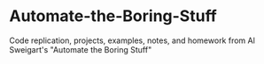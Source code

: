 # Automate-the-Boring-Stuff
Code replication, projects, examples, notes, and homework from Al Sweigart's "Automate the Boring Stuff"
